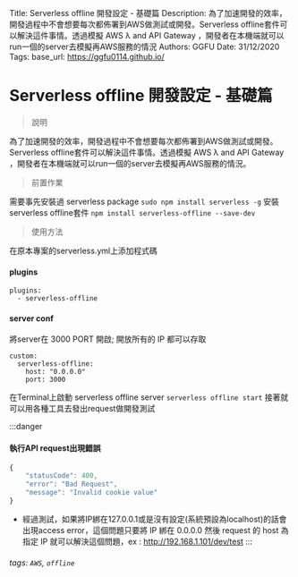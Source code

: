 Title: Serverless offline 開發設定 - 基礎篇
Description: 為了加速開發的效率，開發過程中不會想要每次都佈署到AWS做測試或開發。Serverless offline套件可以解決這件事情。透過模擬 AWS λ and API Gateway ，開發者在本機端就可以run一個的server去模擬再AWS服務的情況
Authors: GGFU
Date: 31/12/2020
Tags: 
base_url: https://ggfu0114.github.io/


# Serverless offline 開發設定 - 基礎篇
> 說明

為了加速開發的效率，開發過程中不會想要每次都佈署到AWS做測試或開發。Serverless offline套件可以解決這件事情。透過模擬 AWS λ and API Gateway ，開發者在本機端就可以run一個的server去模擬再AWS服務的情況。

> 前置作業

需要事先安裝過 serverless package
` sudo npm install serverless -g `
安裝serverless offline套件
` npm install serverless-offline --save-dev `

> 使用方法

在原本專案的serverless.yml上添加程式碼
#### plugins
```xml=
plugins:
  - serverless-offline
```
 
 
#### server conf
    
將server在 3000 PORT 開啟; 開放所有的 IP 都可以存取
```xml=
custom:
  serverless-offline:
    host: "0.0.0.0"
    port: 3000
```
    
 

在Terminal上啟動 serverless offline server
`serverless offline start`
接著就可以用各種工具去發出request做開發測試

:::danger

#### 執行API request出現錯誤



```javascript
{
    "statusCode": 400,
    "error": "Bad Request",
    "message": "Invalid cookie value"
}
```
- 經過測試，如果將IP綁在127.0.0.1或是沒有設定(系統預設為localhost)的話會出現access error，這個問題只要將 IP 綁在 0.0.0.0 然後 request 的 host 為指定 IP 就可以解決這個問題，ex : http://192.168.1.101/dev/test 
:::


###### tags: `AWS`, `offline`